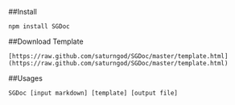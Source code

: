 ##Install    npm install SGDoc##Download Template    [https://raw.github.com/saturngod/SGDoc/master/template.html](https://raw.github.com/saturngod/SGDoc/master/template.html)    ##Usages    SGDoc [input markdown] [template] [output file]